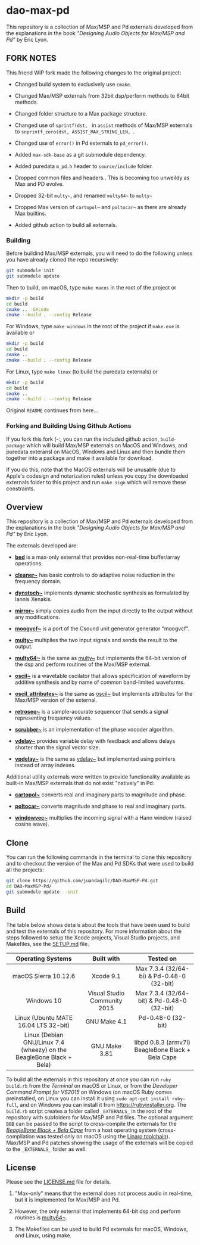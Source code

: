 # dao-max-pd

This repository is a collection of Max/MSP and Pd externals developed from the explanations in the book *"Designing Audio Objects for Max/MSP and Pd"* by Eric Lyon.

## FORK NOTES

This friend WIP fork made the following changes to the original project:

- Changed build system to exclusively use `cmake`.

- Changed Max/MSP externals from 32bit dsp/perform methods to 64bit methods.

- Changed folder structure to a Max package structure.

- Changed use of `sprintf(dst, ` in `assist` methods of Max/MSP externals to `snprintf_zero(dst, ASSIST_MAX_STRING_LEN, `.

- Changed use of `error()` in Pd externals to `pd_error()`.

- Added `max-sdk-base` as a git submodule dependency.

- Added puredata `m_pd.h` header to `source/include` folder.

- Dropped common files and headers.. This is becoming too unweildy as Max and PD evolve.

- Dropped 32-bit `multy~`, and renamed `multy64~` to `multy~`

- Dropped Max version of `cartopol~` and `poltocar~` as there are already Max builtins.

- Added github action to build all externals.

### Building

Before buildind Max/MSP externals, you will need to do the following unless you have already cloned the repo recursively:

```sh
git submodule init
git submodule update
```

Then to build, on macOS, type `make macos` in the root of the project or

```sh
mkdir -p build
cd build
cmake .. -GXcode
cmake --build . --config Release
```

For Windows, type `make windows` in the root of the project if `make.exe` is available or

```sh
mkdir -p build
cd build
cmake ..
cmake --build . --config Release
```

For Linux, type `make linux` (to build the puredata externals) or

```sh
mkdir -p build
cd build
cmake ..
cmake --build . --config Release
```

Original `README` continues from here...

### Forking and Building Using Github Actions

If you fork this fork (-:, you can run the included github action, `build-package` which will build Max/MSP externals on MacOS and Windows, and puredata exteransl on MacOS, Windows and Linux and then bundle them together into a package and make it available for download.

If you do this, note that the MacOS externals will be unusable (due to Apple's codesign and notarization rules) unless you copy the downloaded externals folder to this project and run `make sign` which will remove these constraints.

## Overview

This repository is a collection of Max/MSP and Pd externals developed from the explanations in the book *"Designing Audio Objects for Max/MSP and Pd"* by Eric Lyon.  

The externals developed are:

- [**bed**](bed) is a max-only external that provides non-real-time buffer/array operations.

- [**cleaner~**](cleaner~) has basic controls to do adaptive noise reduction in the frequency domain.  

- [**dynstoch~**](dynstoch~) implements dynamic stochastic synthesis as formulated by Iannis Xenakis.  

- [**mirror~**](mirror~) simply copies audio from the input directly to the output without any modifications.  

- [**moogvcf~**](moogvcf~) is a port of the Csound unit generator generator "moogvcf".  

- [**multy~**](multy~) multiplies the two input signals and sends the result to the output.  

- [**multy64~**](multy64~) is the same as [multy~](multy~) but implements the 64-bit version of the dsp and perform routines of the Max/MSP external.  

- [**oscil~**](oscil~) is a wavetable oscilator that allows specification of waveform by additive synthesis and by name of common band-limited waveforms.  

- [**oscil_attributes~**](oscil_attributes~) is the same as [oscil~](oscil~) but implements attributes for the Max/MSP version of the external.  

- [**retroseq~**](retroseq~) is a sample-accurate sequencer that sends a signal representing frequency values.  

- [**scrubber~**](scrubber~) is an implementation of the phase vocoder algorithm.  

- [**vdelay~**](vdelay~) provides variable delay with feedback and allows delays shorter than the signal vector size.  

- [**vpdelay~**](vpdelay~) is the same as [vdelay~](vdelay~) but implemented using pointers instead of array indexes.  

Additional utility externals were written to provide functionality available as built-in Max/MSP externals that do not exist "natively" in Pd:  

- [**cartopol~**](cartopol~) converts real and imaginary parts to magnitude and phase.  

- [**poltocar~**](poltocar~) converts magnitude and phase to real and imaginary parts.  

- [**windowvec~**](windowvec~) multiplies the incoming signal with a Hann window (raised cosine wave).  

## Clone

You can run the following commands in the terminal to clone this repository and to checkout the version of the Max and Pd SDKs that were used to build all the projects:

```sh
git clone https://github.com/juandagilc/DAO-MaxMSP-Pd.git
cd DAO-MaxMSP-Pd/
git submodule update --init
```

## Build

The table below shows details about the tools that have been used to build and test the externals of this repository. For more information about the steps followed to setup the Xcode projects, Visual Studio projects, and Makefiles, see the [SETUP.md](SETUP.md) file.  

| Operating Systems                                                    | Built with                   | Tested on                                              |
|:--------------------------------------------------------------------:|:----------------------------:|:------------------------------------------------------:|
| macOS Sierra 10.12.6                                                 | Xcode 9.1                    | Max 7.3.4 (32/64-bi) & Pd-0.48-0 (32-bit) |
| Windows 10                                                           | Visual Studio Community 2015 | Max 7.3.4 (32/64-bit) & Pd-0.48-0 (32-bit) |
| Linux (Ubuntu MATE 16.04 LTS 32-bit)                                 | GNU Make 4.1    | Pd-0.48-0 (32-bit)                                     |
| Linux (Debian GNU/Linux 7.4 (wheezy) on the BeagleBone Black + Bela) | GNU Make 3.81    | libpd 0.8.3 (armv7l) BeagleBone Black + Bela Cape      |

To build all the externals in this repository at once you can run ``ruby build.rb`` from the *Terminal* on macOS or Linux, or from the *Developer Command Prompt for VS2015* on Windows (on macOS Ruby comes preinstalled, on Linux you can install it using ``sudo apt-get install ruby-full``, and on Windows you can install it from <https://rubyinstaller.org>. The ``build.rb`` script creates a folder called ``_EXTERNALS_`` in the root of the repository with subfolders for Max/MSP and Pd files. The optional argument ``BBB`` can be passed to the script to cross-compile the externals for the [*BeagleBone Black + Bela Cape*](http://bela.io) from a host operating system (cross-compilation was tested only on macOS using the [Linaro toolchain](https://github.com/BelaPlatform/Bela/wiki/Compiling-Bela-projects-in-Eclipse)). Max/MSP and Pd patches showing the usage of the externals will be copied to the ``_EXTERNALS_`` folder as well.

## License

Please see the [LICENSE.md](LICENSE.md) file for details.

1. "Max-only" means that the external does not process audio in real-time, but it is implemented for Max/MSP and Pd.

2. However, the only external that implements 64-bit dsp and perform routines is [multy64~](multy64~).

3. The Makefiles can be used to build Pd externals for macOS, Windows, and Linux, using make.
